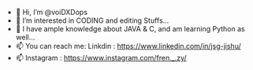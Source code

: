 - 👋 Hi, I’m @voiDXDops
- 👀 I’m interested in CODING and editing Stuffs...
- 🌱 I have ample knowledge about JAVA & C, and am learning Python as well...
- 📫 You can reach me: Linkdin     : https://www.linkedin.com/in/jsg-jishu/ 
- 📫                   Instagram   : https://www.instagram.com/fren._.zy/

<!---
voiDXDops/voiDXDops is a ✨ special ✨ repository because its `README.md` (this file) appears on your GitHub profile.
You can click the Preview link to take a look at your changes.
--->
